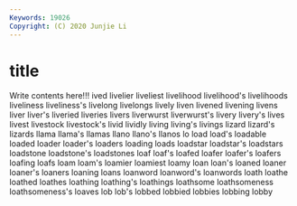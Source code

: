 ```yaml
---
Keywords: 19026
Copyright: (C) 2020 Junjie Li
---
```


# title

Write contents here!!!
ived 
livelier 
liveliest 
livelihood 
livelihood's 
livelihoods 
liveliness 
liveliness's 
livelong
livelongs 
lively 
liven 
livened 
livening 
livens 
liver 
liver's 
liveried 
liveries
livers 
liverwurst 
liverwurst's 
livery 
livery's 
lives 
livest 
livestock 
livestock's 
livid
lividly 
living 
living's 
livings 
lizard 
lizard's 
lizards 
llama 
llama's 
llamas
llano 
llano's 
llanos 
lo 
load 
load's 
loadable 
loaded 
loader 
loader's
loaders 
loading 
loads 
loadstar 
loadstar's 
loadstars 
loadstone 
loadstone's 
loadstones 
loaf
loaf's 
loafed 
loafer 
loafer's 
loafers 
loafing 
loafs 
loam 
loam's 
loamier
loamiest 
loamy 
loan 
loan's 
loaned 
loaner 
loaner's 
loaners 
loaning 
loans
loanword 
loanword's 
loanwords 
loath 
loathe 
loathed 
loathes 
loathing 
loathing's 
loathings
loathsome 
loathsomeness 
loathsomeness's 
loaves 
lob 
lob's 
lobbed 
lobbied 
lobbies 
lobbing
lobby 
